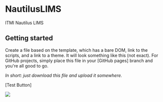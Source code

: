 NautilusLIMS
============

ITMI Nautilus LIMS

Getting started
---------------

Create a file based on the template, which has a bare DOM, link to the
scripts, and a link to a theme. It will look something like this (not exact).
For GitHub projects, simply place this file in your [GitHub pages] branch and
you're all good to go.

*In short: just download this file and upload it somewhere.*

[Test Button]

<img src = "http://lorempixel.com/400/200/">
